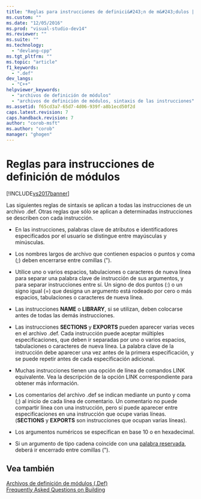 ```yaml
---
title: "Reglas para instrucciones de definici&#243;n de m&#243;dulos | Microsoft Docs"
ms.custom: ""
ms.date: "12/05/2016"
ms.prod: "visual-studio-dev14"
ms.reviewer: ""
ms.suite: ""
ms.technology: 
  - "devlang-cpp"
ms.tgt_pltfrm: ""
ms.topic: "article"
f1_keywords: 
  - ".def"
dev_langs: 
  - "C++"
helpviewer_keywords: 
  - "archivos de definición de módulos"
  - "archivos de definición de módulos, sintaxis de las instrucciones"
ms.assetid: f65cd3a7-65d7-4d06-939f-a8b1ecd50f2d
caps.latest.revision: 7
caps.handback.revision: 7
author: "corob-msft"
ms.author: "corob"
manager: "ghogen"
---
```

# Reglas para instrucciones de definici&#243;n de m&#243;dulos
[!INCLUDE[vs2017banner](../../assembler/inline/includes/vs2017banner.md)]

Las siguientes reglas de sintaxis se aplican a todas las instrucciones de un archivo .def.  Otras reglas que sólo se aplican a determinadas instrucciones se describen con cada instrucción.  
  
-   En las instrucciones, palabras clave de atributos e identificadores especificados por el usuario se distingue entre mayúsculas y minúsculas.  
  
-   Los nombres largos de archivo que contienen espacios o puntos y coma \(;\) deben encerrarse entre comillas \("\).  
  
-   Utilice uno o varios espacios, tabulaciones o caracteres de nueva línea para separar una palabra clave de instrucción de sus argumentos, y para separar instrucciones entre sí.  Un signo de dos puntos \(:\) o un signo igual \(\=\) que designa un argumento está rodeado por cero o más espacios, tabulaciones o caracteres de nueva línea.  
  
-   Las instrucciones **NAME** o **LIBRARY**, si se utilizan, deben colocarse antes de todas las demás instrucciones.  
  
-   Las instrucciones **SECTIONS** y **EXPORTS** pueden aparecer varias veces en el archivo .def.  Cada instrucción puede aceptar múltiples especificaciones, que deben ir separadas por uno o varios espacios, tabulaciones o caracteres de nueva línea.  La palabra clave de la instrucción debe aparecer una vez antes de la primera especificación, y se puede repetir antes de cada especificación adicional.  
  
-   Muchas instrucciones tienen una opción de línea de comandos LINK equivalente.  Vea la descripción de la opción LINK correspondiente para obtener más información.  
  
-   Los comentarios del archivo .def se indican mediante un punto y coma \(;\) al inicio de cada línea de comentario.  Un comentario no puede compartir línea con una instrucción, pero sí puede aparecer entre especificaciones en una instrucción que ocupe varias líneas. \(**SECTIONS** y **EXPORTS** son instrucciones que ocupan varias líneas\).  
  
-   Los argumentos numéricos se especifican en base 10 o en hexadecimal.  
  
-   Si un argumento de tipo cadena coincide con una [palabra reservada](../../build/reference/reserved-words.md), deberá ir encerrado entre comillas \("\).  
  
## Vea también  
 [Archivos de definición de módulos \(.Def\)](../../build/reference/module-definition-dot-def-files.md)   
 [Frequently Asked Questions on Building](http://msdn.microsoft.com/es-es/56a3bb8f-0181-4989-bab4-a07ba950ab08)